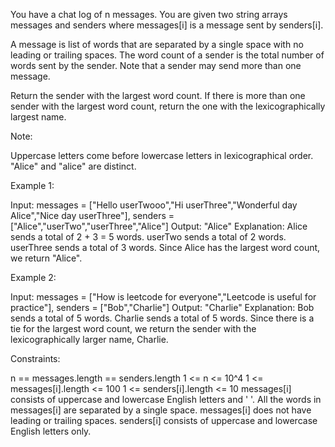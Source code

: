 
You have a chat log of n messages. You are given two string arrays messages
and senders where messages[i] is a message sent by senders[i].

A message is list of words that are separated by a single space with no
leading or trailing spaces. The word count of a sender is the total number of
words sent by the sender. Note that a sender may send more than one message.

Return the sender with the largest word count. If there is more than one
sender with the largest word count, return the one with the lexicographically
largest name.

Note:


Uppercase letters come before lowercase letters in lexicographical order.
"Alice" and "alice" are distinct.



Example 1:


Input: messages = ["Hello userTwooo","Hi userThree","Wonderful day
Alice","Nice day userThree"], senders =
["Alice","userTwo","userThree","Alice"]
Output: "Alice"
Explanation: Alice sends a total of 2 + 3 = 5 words.
userTwo sends a total of 2 words.
userThree sends a total of 3 words.
Since Alice has the largest word count, we return "Alice".


Example 2:


Input: messages = ["How is leetcode for everyone","Leetcode is useful for
practice"], senders = ["Bob","Charlie"]
Output: "Charlie"
Explanation: Bob sends a total of 5 words.
Charlie sends a total of 5 words.
Since there is a tie for the largest word count, we return the sender with
the lexicographically larger name, Charlie.


Constraints:


n == messages.length == senders.length
1 <= n <= 10^4
1 <= messages[i].length <= 100
1 <= senders[i].length <= 10
messages[i] consists of uppercase and lowercase English letters and ' '.
All the words in messages[i] are separated by a single space.
messages[i] does not have leading or trailing spaces.
senders[i] consists of uppercase and lowercase English letters only.




